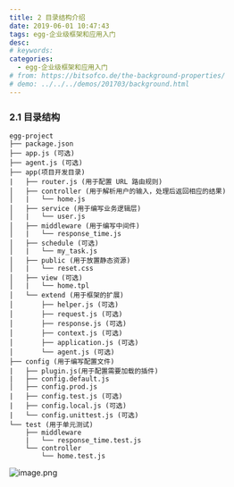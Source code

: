 ```yaml
---
title: 2 目录结构介绍
date: 2019-06-01 10:47:43
tags: egg-企业级框架和应用入门
desc: 
# keywords: 
categories:
  - egg-企业级框架和应用入门
# from: https://bitsofco.de/the-background-properties/
# demo: ../../../demos/201703/background.html
---
```

### 2.1 目录结构

```
egg-project
├── package.json
├── app.js (可选)
├── agent.js (可选)
├── app(项目开发目录)
|   ├── router.js (用于配置 URL 路由规则)
│   ├── controller (用于解析用户的输入，处理后返回相应的结果)
│   |   └── home.js
│   ├── service (用于编写业务逻辑层)
│   |   └── user.js
│   ├── middleware (用于编写中间件)
│   |   └── response_time.js
│   ├── schedule (可选)
│   |   └── my_task.js
│   ├── public (用于放置静态资源)
│   |   └── reset.css
│   ├── view (可选)
│   |   └── home.tpl
│   └── extend (用于框架的扩展)
│       ├── helper.js (可选)
│       ├── request.js (可选)
│       ├── response.js (可选)
│       ├── context.js (可选)
│       ├── application.js (可选)
│       └── agent.js (可选)
├── config (用于编写配置文件)
|   ├── plugin.js(用于配置需要加载的插件)
|   ├── config.default.js
│   ├── config.prod.js
|   ├── config.test.js (可选)
|   ├── config.local.js (可选)
|   └── config.unittest.js (可选)
└── test (用于单元测试)
    ├── middleware
    |   └── response_time.test.js
    └── controller
        └── home.test.js
```



![image.png](https://cdn.nlark.com/yuque/0/2019/png/271124/1553573209647-1a9949b3-24dd-4c13-832b-4289810a2355.png#align=left&display=inline&height=380&name=image.png&originHeight=759&originWidth=900&size=141205&status=done&width=450)
